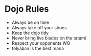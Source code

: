 Dojo Rules
==========
* Always be on time
* Always take off your shoes
* Keep the dojo tidy
* Never bring live blades on the tatami
* Respect your opponents:WQ
* tolyaban is the best mana



